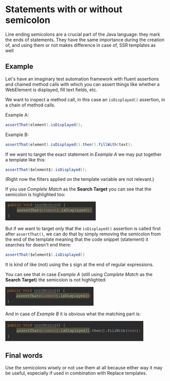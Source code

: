 # Statements with or without semicolon

Line ending semicolons are a crucial part of the Java language: they mark the ends of statements.
They have the same importance during the creation of, and using them or not makes difference in case of, SSR templates as well

## Example

Let's have an imaginary test automation framework with fluent assertions and chained method calls with which you can assert things like
whether a WebElement is displayed, fill text fields, etc.

We want to inspect a method call, in this case an `isDisplayed()` assertion, in a chain of method calls.

Example A:
```java
assertThat(element).isDisplayed();
```

Example B:
```java
assertThat(element).isDisplayed().then().fillWith(text);
```

If we want to target the exact statement in *Example A* we may put together a template like this:

```java
assertThat($element$).isDisplayed();
```

(Right now the filters applied on the template variable are not relevant.)

If you use *Complete Match* as the **Search Target** you can see that the semicolon is highlighted too:

![example_a_full_match](images/32-Statements-wIth-or-without-semicolon_ExampleA.PNG)

But if we want to target only that the `isDisplayed()` assertion is called first after `assertThat()`,
we can do that by simply removing the semicolon from the end of the template meaning that the code snippet (statement) it
searches for doesn't end there:

```java
assertThat($element$).isDisplayed()
```

It is kind of like (not) using the `$` sign at the end of regular expressions.

You can see that in case *Example A* (still using *Complete Match* as the **Search Target**) the semicolon is not highlighted:
 
![example_a_partial_match](images/32-Statements-wIth-or-without-semicolon_ExampleAPartialMatch.PNG)

And in case of *Example B* it is obvious what the matching part is:

![example_b](images/32-Statements-wIth-or-without-semicolon_ExampleB.PNG)

## Final words

Use the semicolons wisely or not use them at all because either way it may be useful, especially if used in combination with Replace templates.
